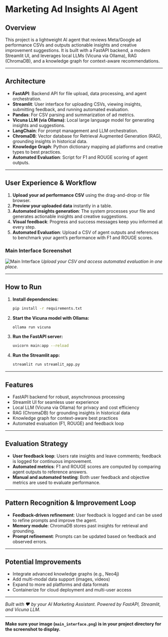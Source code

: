 # Marketing Ad Insights AI Agent

## Overview
This project is a lightweight AI agent that reviews Meta/Google ad performance CSVs and outputs actionable insights and creative improvement suggestions. It is built with a FastAPI backend, a modern Streamlit UI, and leverages local LLMs (Vicuna via Ollama), RAG (ChromaDB), and a knowledge graph for context-aware recommendations.

---

## Architecture
- **FastAPI**: Backend API for file upload, data processing, and agent orchestration.
- **Streamlit**: User interface for uploading CSVs, viewing insights, submitting feedback, and running automated evaluation.
- **Pandas**: For CSV parsing and summarization of ad metrics.
- **Vicuna LLM (via Ollama)**: Local large language model for generating insights and suggestions.
- **LangChain**: For prompt management and LLM orchestration.
- **ChromaDB**: Vector database for Retrieval Augmented Generation (RAG), grounding insights in historical data.
- **Knowledge Graph**: Python dictionary mapping ad platforms and creative types to best practices.
- **Automated Evaluation**: Script for F1 and ROUGE scoring of agent outputs.

---

## User Experience & Workflow

1. **Upload your ad performance CSV** using the drag-and-drop or file browser.
2. **Preview your uploaded data** instantly in a table.
3. **Automated insights generation**: The system processes your file and generates actionable insights and creative suggestions.
4. **Visual feedback**: Progress and success messages keep you informed at every step.
5. **Automated Evaluation**: Upload a CSV of agent outputs and references to benchmark your agent’s performance with F1 and ROUGE scores.

### Main Interface Screenshot
![Main Interface](main_interface.png)
*Upload your CSV and access automated evaluation in one place.*

---

## How to Run

1. **Install dependencies:**
   ```bash
   pip install -r requirements.txt
   ```
2. **Start the Vicuna model with Ollama:**
   ```bash
   ollama run vicuna
   ```
3. **Run the FastAPI server:**
   ```bash
   uvicorn main:app --reload
   ```
4. **Run the Streamlit app:**
   ```bash
   streamlit run streamlit_app.py
   ```

---

## Features
- FastAPI backend for robust, asynchronous processing
- Streamlit UI for seamless user experience
- Local LLM (Vicuna via Ollama) for privacy and cost efficiency
- RAG (ChromaDB) for grounding insights in historical data
- Knowledge graph for context-aware best practices
- Automated evaluation (F1, ROUGE) and feedback loop

---

## Evaluation Strategy
- **User feedback loop**: Users rate insights and leave comments; feedback is logged for continuous improvement.
- **Automated metrics**: F1 and ROUGE scores are computed by comparing agent outputs to reference answers.
- **Manual and automated testing**: Both user feedback and objective metrics are used to evaluate performance.

---

## Pattern Recognition & Improvement Loop
- **Feedback-driven refinement**: User feedback is logged and can be used to refine prompts and improve the agent.
- **Memory module**: ChromaDB stores past insights for retrieval and grounding.
- **Prompt refinement**: Prompts can be updated based on feedback and observed errors.

---

## Potential Improvements
- Integrate advanced knowledge graphs (e.g., Neo4j)
- Add multi-modal data support (images, videos)
- Expand to more ad platforms and data formats
- Containerize for cloud deployment and multi-user access

---

*Built with ❤️ by your AI Marketing Assistant. Powered by FastAPI, Streamlit, and Vicuna LLM.*

---

**Make sure your image (`main_interface.png`) is in your project directory for the screenshot to display.** 